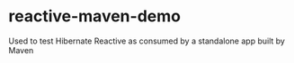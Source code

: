 # reactive-maven-demo
Used to test Hibernate Reactive as consumed by a standalone app built by Maven
